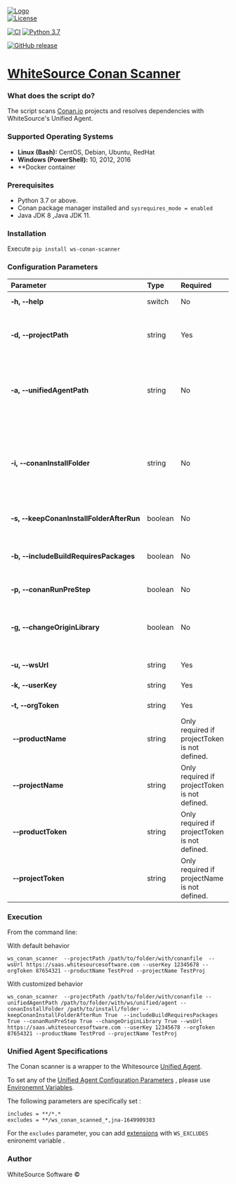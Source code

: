 [![Logo](https://whitesource-resources.s3.amazonaws.com/ws-sig-images/Whitesource_Logo_178x44.png)](https://www.whitesourcesoftware.com/)  
[![License](https://img.shields.io/badge/License-Apache%202.0-yellowgreen.svg)](https://opensource.org/licenses/Apache-2.0)

[![CI](https://github.com/whitesource-ps/ws-conan-scanner/actions/workflows/ci.yml/badge.svg)](https://github.com/whitesource-ps/ws-conan-scanner/actions/workflows/ci.yml)
[![Python 3.7](https://upload.wikimedia.org/wikipedia/commons/thumb/7/76/Blue_Python_3.7%2B_Shield_Badge.svg/86px-Blue_Python_3.7%2B_Shield_Badge.svg.png)](https://www.python.org/downloads/release/python-370/)

[![GitHub release](https://img.shields.io/github/v/release/whitesource-ps/ws-conan-scanner)](https://github.com/whitesource-ps/ws-conan-scanner/releases/latest)

# [WhiteSource Conan Scanner](https://github.com/whitesource-ps/ws-conan-scanner)

### What does the script do?
The script scans [Conan.io](https://docs.conan.io/en/latest/) projects and resolves dependencies with WhiteSource's Unified Agent.

### Supported Operating Systems
- **Linux (Bash):**	CentOS, Debian, Ubuntu, RedHat
- **Windows (PowerShell):**	10, 2012, 2016
- **Docker container

### Prerequisites
- Python 3.7 or above.
- Conan package manager installed and `sysrequires_mode = enabled`
- Java JDK 8 ,Java JDK 11.

### Installation
Execute `pip install ws-conan-scanner`

### Configuration Parameters

| Parameter | Type | Required | Default | Description |
| :--- | :---| :--- | :--- | :--- |
| **&#x2011;h,&nbsp;&#x2011;&#x2011;help** | switch | No | |Shows help and usage menu. |
| **&#x2011;d,&nbsp;&#x2011;&#x2011;projectPath** | string | Yes | |The full path directory which contains the `conanfile.txt` / `conanfile.py` path. |
| **&#x2011;a,&nbsp;&#x2011;&#x2011;unifiedAgentPath** | string | No |projectPath|The full path directory which contains the Unified Agent ( will be downloaded if not found on in path.|
| **&#x2011;i,&nbsp;&#x2011;&#x2011;conanInstallFolder** | string | No |projectPath/`%Y%m%d%H%M%S%f` |The folder where the installation of packages outputs the generator files with the information of dependencies. Format: `%Y%m%d%H%M%S%f` . |
| **&#x2011;s,&nbsp;&#x2011;&#x2011;keepConanInstallFolderAfterRun** | boolean | No | False |keeps the Conan install folder after run. |
| **&#x2011;b,&nbsp;&#x2011;&#x2011;includeBuildRequiresPackages** | boolean | No | True |If True, the scanner will include [build_requirements packages](https://docs.conan.io/en/latest/devtools/build_requires.html).   |
| **&#x2011;p,&nbsp;&#x2011;&#x2011;conanRunPreStep** | boolean | No | False |Runs `conan install --build`. |
| **&#x2011;g,&nbsp;&#x2011;&#x2011;changeOriginLibrary** | boolean | No |True|Auto run of [Origin Library change](https://whitesource.atlassian.net/wiki/spaces/WD/pages/34013522/Changing+the+Origin+Library+for+Source+Files) for conan source libraries in Whitesource organization. |
| **&#x2011;u,&nbsp;&#x2011;&#x2011;wsUrl** | string | Yes | |The WhiteSource organization url.|
| **&#x2011;k,&nbsp;&#x2011;&#x2011;userKey** | string | Yes | |The user ( Product Admin ) key.|
| **&#x2011;t,&nbsp;&#x2011;&#x2011;orgToken** | string | Yes | |The organization token.|
| **&nbsp;&#x2011;&#x2011;productName** | string | Only required if projectToken is not defined. | |The product name.|
| **&nbsp;&#x2011;&#x2011;projectName** | string | Only required if projectToken is not defined.  | |The project name.|
| **&nbsp;&#x2011;&#x2011;productToken** | string | Only required if projectToken is not defined. | | The product token.|
| **&nbsp;&#x2011;&#x2011;projectToken** | string | Only required if projectName is not defined.  | |The project token.|

### Execution
From the command line:

With default behavior
```
ws_conan_scanner  --projectPath /path/to/folder/with/conanfile  --wsUrl https://saas.whitesourcesoftware.com --userKey 12345678 --orgToken 87654321 --productName TestProd --projectName TestProj
```
With customized behavior
```
ws_conan_scanner  --projectPath /path/to/folder/with/conanfile --unifiedAgentPath /path/to/folder/with/ws/unified/agent --conanInstallFolder /path/to/install/folder --keepConanInstallFolderAfterRun True  --includeBuildRequiresPackages True --conanRunPreStep True --changeOriginLibrary True --wsUrl https://saas.whitesourcesoftware.com --userKey 12345678 --orgToken 87654321 --productName TestProd --projectName TestProj
```
### Unified Agent Specifications

The Conan scanner is a wrapper to the Whitesource [Unified Agent](https://whitesource.atlassian.net/wiki/spaces/WD/pages/804814917/Unified+Agent+Overview).

To set any of the [Unified Agent Configuration Parameters](https://whitesource.atlassian.net/wiki/spaces/WD/pages/1544880156/Unified+Agent+Configuration+Parameters) , please use [Environemnt Variables](https://whitesource.atlassian.net/wiki/spaces/WD/pages/1544880156/Unified+Agent+Configuration+Parameters#Configuring-the-Unified-Agent-by-Environment-Variables).

The following parameters are specifically set :
```
includes = **/*.*
excludes = **/ws_conan_scanned_*,jna-1649909383
```
For the `excludes` parameter, you can add [extensions](https://whitesource.atlassian.net/wiki/spaces/WD/pages/1544880156/Unified+Agent+Configuration+Parameters#Includes%2FExcludes-Glob-Patterns) with `WS_EXCLUDES` enironemt variable .





### Author
WhiteSource Software ©